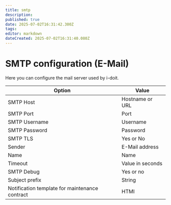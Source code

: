 ```yaml
---
title: smtp
description: 
published: true
date: 2025-07-02T16:31:42.300Z
tags: 
editor: markdown
dateCreated: 2025-07-02T16:31:40.080Z
---
```


# SMTP configuration (E-Mail)

Here you can configure the mail server used by i-doit.

| Option                                         | Value            |
| ---------------------------------------------- | ---------------- |
| SMTP Host                                      | Hostname or URL  |
| SMTP Port                                      | Port             |
| SMTP Username                                  | Username         |
| SMTP Password                                  | Password         |
| SMTP TLS                                       | Yes or No        |
| Sender                                         | E-Mail address   |
| Name                                           | Name             |
| Timeout                                        | Value in seconds |
| SMTP Debug                                     | Yes or no        |
| Subject prefix                                 | String           |
| Notification template for maintenance contract | HTMl             |
